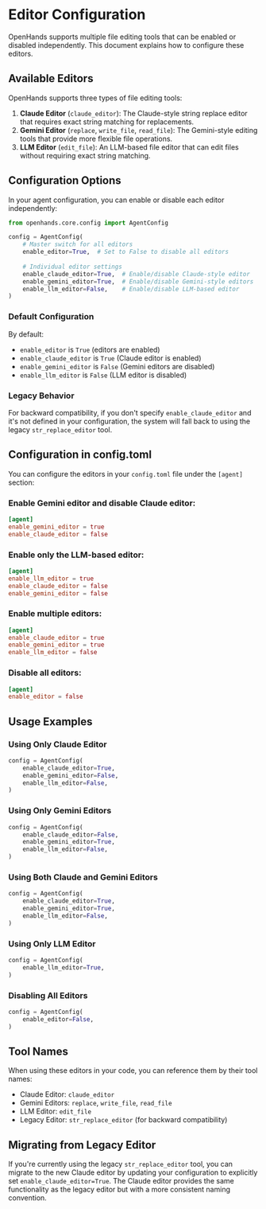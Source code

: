 # Editor Configuration

OpenHands supports multiple file editing tools that can be enabled or disabled independently. This document explains how to configure these editors.

## Available Editors

OpenHands supports three types of file editing tools:

1. **Claude Editor** (`claude_editor`): The Claude-style string replace editor that requires exact string matching for replacements.
2. **Gemini Editor** (`replace`, `write_file`, `read_file`): The Gemini-style editing tools that provide more flexible file operations.
3. **LLM Editor** (`edit_file`): An LLM-based file editor that can edit files without requiring exact string matching.

## Configuration Options

In your agent configuration, you can enable or disable each editor independently:

```python
from openhands.core.config import AgentConfig

config = AgentConfig(
    # Master switch for all editors
    enable_editor=True,  # Set to False to disable all editors
    
    # Individual editor settings
    enable_claude_editor=True,  # Enable/disable Claude-style editor
    enable_gemini_editor=True,  # Enable/disable Gemini-style editors
    enable_llm_editor=False,    # Enable/disable LLM-based editor
)
```

### Default Configuration

By default:
- `enable_editor` is `True` (editors are enabled)
- `enable_claude_editor` is `True` (Claude editor is enabled)
- `enable_gemini_editor` is `False` (Gemini editors are disabled)
- `enable_llm_editor` is `False` (LLM editor is disabled)

### Legacy Behavior

For backward compatibility, if you don't specify `enable_claude_editor` and it's not defined in your configuration, the system will fall back to using the legacy `str_replace_editor` tool.

## Configuration in config.toml

You can configure the editors in your `config.toml` file under the `[agent]` section:

### Enable Gemini editor and disable Claude editor:
```toml
[agent]
enable_gemini_editor = true
enable_claude_editor = false
```

### Enable only the LLM-based editor:
```toml
[agent]
enable_llm_editor = true
enable_claude_editor = false
enable_gemini_editor = false
```

### Enable multiple editors:
```toml
[agent]
enable_claude_editor = true
enable_gemini_editor = true
enable_llm_editor = false
```

### Disable all editors:
```toml
[agent]
enable_editor = false
```

## Usage Examples

### Using Only Claude Editor

```python
config = AgentConfig(
    enable_claude_editor=True,
    enable_gemini_editor=False,
    enable_llm_editor=False,
)
```

### Using Only Gemini Editors

```python
config = AgentConfig(
    enable_claude_editor=False,
    enable_gemini_editor=True,
    enable_llm_editor=False,
)
```

### Using Both Claude and Gemini Editors

```python
config = AgentConfig(
    enable_claude_editor=True,
    enable_gemini_editor=True,
    enable_llm_editor=False,
)
```

### Using Only LLM Editor

```python
config = AgentConfig(
    enable_llm_editor=True,
)
```

### Disabling All Editors

```python
config = AgentConfig(
    enable_editor=False,
)
```

## Tool Names

When using these editors in your code, you can reference them by their tool names:

- Claude Editor: `claude_editor`
- Gemini Editors: `replace`, `write_file`, `read_file`
- LLM Editor: `edit_file`
- Legacy Editor: `str_replace_editor` (for backward compatibility)

## Migrating from Legacy Editor

If you're currently using the legacy `str_replace_editor` tool, you can migrate to the new Claude editor by updating your configuration to explicitly set `enable_claude_editor=True`. The Claude editor provides the same functionality as the legacy editor but with a more consistent naming convention.